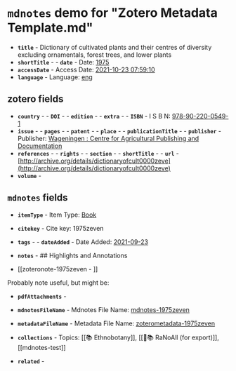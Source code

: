 # `mdnotes` demo for "Zotero Metadata Template.md"

- **`title`** - Dictionary of cultivated plants and their centres of diversity excluding ornamentals, forest trees, and lower plants
- **`shortTitle`** - - **`date`** -  Date: [1975](1975)
- **`accessDate`** -  Access Date: [2021-10-23 07:59:10](2021-10-23-07:59:10)
- **`language`** -  Language: [eng](eng)

## zotero fields

- **`country`** - - **`DOI`** - - **`edition`** - - **`extra`** - - **`ISBN`** -   I S B N: [978-90-220-0549-1](978-90-220-0549-1)
- **`issue`** - - **`pages`** - - **`patent`** - - **`place`** - - **`publicationTitle`** - - **`publisher`** -  Publisher: [Wageningen : Centre for Agricultural Publishing and Documentation](wageningen-:-centre-for-agricultural-publishing-and-documentation)
- **`references`** - - **`rights`** - - **`section`** - - **`shortTitle`** - - **`url`** - [http://archive.org/details/dictionaryofcult0000zeve](http://archive.org/details/dictionaryofcult0000zeve)
- **`volume`** - 

## `mdnotes`  fields

- **`itemType`** -  Item Type: [Book](book)
- **`citekey`** -  Cite key: 1975zeven
- **`tags`** - - **`dateAdded`** -  Date Added: [2021-09-23](2021-09-23)
- **`notes`** - ## Highlights and Annotations

- [[zoteronote-1975zeven - ]]

Probably note useful, but might be:

- **`pdfAttachments`** - 
- **`mdnotesFileName`** -  Mdnotes File Name: [mdnotes-1975zeven](mdnotes-1975zeven)

- **`metadataFileName`** -  Metadata File Name: [zoterometadata-1975zeven](zoterometadata-1975zeven)

- **`collections`** -  Topics: [[📚 Ethnobotany]], [[🌿📚 RaNoAll (for export)]], [[mdnotes-test]]

- **`related`** - 
  